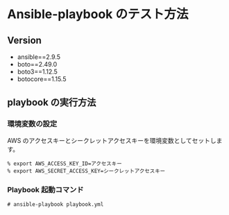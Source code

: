 # Ansible-playbook のテスト方法

## Version

- ansible==2.9.5
- boto==2.49.0
- boto3==1.12.5
- botocore==1.15.5

## playbook の実行方法

### 環境変数の設定

AWS のアクセスキーとシークレットアクセスキーを環境変数としてセットします。

```
% export AWS_ACCESS_KEY_ID=アクセスキー
% export AWS_SECRET_ACCESS_KEY=シークレットアクセスキー
```

### Playbook 起動コマンド

```
# ansible-playbook playbook.yml
```
